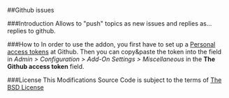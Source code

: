##Github issues

###Introduction
Allows to "push" topics as new issues and replies as... replies to github.

###How to
In order to use the addon, you first have to set up a [Personal access tokens](https://github.com/settings/tokens) at Github.
Then you can copy&paste the token into the field in *Admin > Configuration > Add-On Settings > Miscellaneous* in the **The Github access token** field.

###License
This Modifications Source Code is subject to the terms of [The BSD License](http://opensource.org/licenses/BSD-3-Clause)